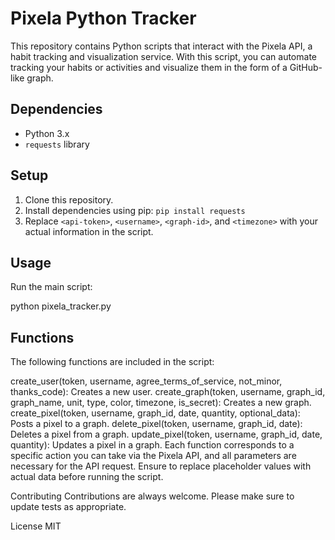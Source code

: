 # Pixela Python Tracker

This repository contains Python scripts that interact with the Pixela API, a habit tracking and visualization service. With this script, you can automate tracking your habits or activities and visualize them in the form of a GitHub-like graph.

## Dependencies

- Python 3.x
- `requests` library

## Setup

1. Clone this repository.
2. Install dependencies using pip: `pip install requests`
3. Replace `<api-token>`, `<username>`, `<graph-id>`, and `<timezone>` with your actual information in the script.

## Usage

Run the main script:

python pixela_tracker.py

## Functions
The following functions are included in the script:

create_user(token, username, agree_terms_of_service, not_minor, thanks_code): Creates a new user.
create_graph(token, username, graph_id, graph_name, unit, type, color, timezone, is_secret): Creates a new graph.
create_pixel(token, username, graph_id, date, quantity, optional_data): Posts a pixel to a graph.
delete_pixel(token, username, graph_id, date): Deletes a pixel from a graph.
update_pixel(token, username, graph_id, date, quantity): Updates a pixel in a graph.
Each function corresponds to a specific action you can take via the Pixela API, and all parameters are necessary for the API request. Ensure to replace placeholder values with actual data before running the script.

Contributing
Contributions are always welcome. Please make sure to update tests as appropriate.

License
MIT

